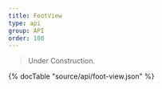 ```yaml
---
title: FootView
type: api
group: API
order: 100
---
```

> Under Construction.

{% docTable "source/api/foot-view.json" %}


